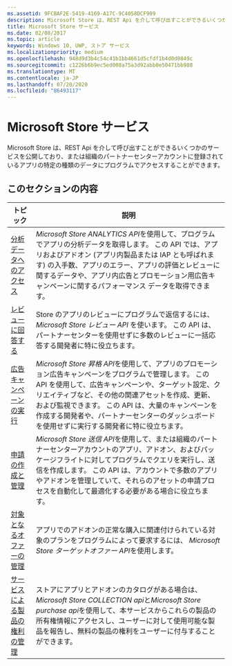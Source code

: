```yaml
---
ms.assetid: 9FCBAF2E-5419-4169-A17C-9C4058DCF909
description: Microsoft Store は、REST Api を介して呼び出すことができるいくつかのサービスを公開しており、または組織のパートナーセンターアカウントに登録されているアプリの特定の種類のデータにプログラムでアクセスすることができます。
title: Microsoft Store サービス
ms.date: 02/08/2017
ms.topic: article
keywords: Windows 10, UWP, ストア サービス
ms.localizationpriority: medium
ms.openlocfilehash: 948d9d3b4c54c41b1bb4661d5cfdf1b4d0d0849c
ms.sourcegitcommit: c1226b6b9ec5ed008a75a3d92abb0e50471bb988
ms.translationtype: MT
ms.contentlocale: ja-JP
ms.lasthandoff: 07/20/2020
ms.locfileid: "86493117"
---
```

# <a name="microsoft-store-services"></a>Microsoft Store サービス

Microsoft Store は、REST Api を介して呼び出すことができるいくつかのサービスを公開しており、または組織のパートナーセンターアカウントに登録されているアプリの特定の種類のデータにプログラムでアクセスすることができます。

## <a name="in-this-section"></a>このセクションの内容


| トピック            | 説明                 |
|------------------|-----------------------------|
| [分析データへのアクセス](access-analytics-data-using-windows-store-services.md) | *Microsoft Store ANALYTICS API*を使用して、プログラムでアプリの分析データを取得します。 この API では、アプリおよびアドオン (アプリ内製品または IAP とも呼ばれます) の入手数、アプリのエラー、アプリの評価とレビューに関するデータや、アプリ内広告とプロモーション用広告キャンペーンに関するパフォーマンス データを取得できます。 |
| [レビューに回答する](respond-to-reviews-using-windows-store-services.md) | Store のアプリのレビューにプログラムで返信するには、*Microsoft Store レビュー API* を使います。 この API は、パートナーセンターを使用せずに多数のレビューに一括応答する開発者に特に役立ちます。  |
| [広告キャンペーンの実行](run-ad-campaigns-using-windows-store-services.md) | *Microsoft Store 昇格 API*を使用して、アプリのプロモーション広告キャンペーンをプログラムで管理します。 この API を使用して、広告キャンペーンや、ターゲット設定、クリエイティブなど、その他の関連アセットを作成、更新、および監視できます。 この API は、大量のキャンペーンを作成する開発者や、パートナーセンターのダッシュボードを使用せずに実行する開発者に特に役立ちます。 |
| [申請の作成と管理](create-and-manage-submissions-using-windows-store-services.md) | *Microsoft Store 送信 API*を使用して、または組織のパートナーセンターアカウントのアプリ、アドオン、およびパッケージフライトに対してプログラムでクエリを実行し、送信を作成します。 この API は、アカウントで多数のアプリやアドオンを管理していて、それらのアセットの申請プロセスを自動化して最適化する必要がある場合に役立ちます。 |
| [対象となるオファーの管理](manage-targeted-offers-using-windows-store-services.md) | アプリでのアドオンの正常な購入に関連付けられている対象のプランをプログラムによって要求するには、 *Microsoft Store ターゲットオファー API*を使用します。 |
| [サービスによる製品の権利の管理](view-and-grant-products-from-a-service.md)  | ストアにアプリとアドオンのカタログがある場合は、 *Microsoft Store COLLECTION api*と*Microsoft Store purchase api*を使用して、本サービスからこれらの製品の所有権情報にアクセスし、ユーザーに対して使用可能な製品を報告し、無料の製品の権利をユーザーに付与することができます。  |
